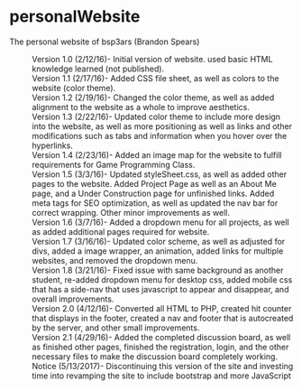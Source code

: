 # personalWebsite
The personal website of bsp3ars (Brandon Spears)

<dl>
<dd>Version 1.0 (2/12/16)- Initial version of website. used basic HTML knowledge learned (not published).</dd>
<dd>Version 1.1 (2/17/16)- Added CSS file sheet, as well as colors to the website (color theme).</dd>
<dd>Version 1.2 (2/19/16)- Changed the color theme, as well as added alignment to the website as a whole to improve aesthetics.</dd>
<dd>Version 1.3 (2/22/16)- Updated color theme to include more design into the website, as well as more positioning as well as links and other modifications such as tabs and information when you hover over the hyperlinks. </dd>
<dd>Version 1.4 (2/23/16)- Added an image map for the website to fulfill requirements for Game Programming Class.</dd>
<dd>Version 1.5 (3/3/16)- Updated styleSheet.css, as well as added other pages to the website. Added Project Page as well as an About Me page, and a Under Construction page for unfinished links. Added meta tags for SEO optimization, as well as updated the nav bar for correct wrapping. Other minor improvements as well.</dd>
<dd>Version 1.6 (3/7/16)- Added a dropdown menu for all projects, as well as added additional pages required for website.</dd>
<dd>Version 1.7 (3/16/16)- Updated color scheme, as well as adjusted for divs, added a image wrapper, an animation, added links for multiple websites, and removed the dropdown menu.</dd>
<dd>Version 1.8 (3/21/16)- Fixed issue with same background as another student, re-added dropdown menu for desktop css, added mobile css that has a side-nav that uses javascript to appear and disappear, and overall improvements.</dd>
<dd>Version 2.0 (4/12/16)- Converted all HTML to PHP, created hit counter that displays in the footer, created a nav and footer that is autocreated by the server, and other small improvements.</dd>
<dd>Version 2.1 (4/29/16)- Added the completed discussion board, as well as finished other pages, finished the registration, login, and the other necessary files to make the discussion board completely working.</dd>
<dd>Notice (5/13/2017)- Discontinuing this version of the site and investing time into revamping the site to include bootstrap and more JavaScript</dd>
</dl>
